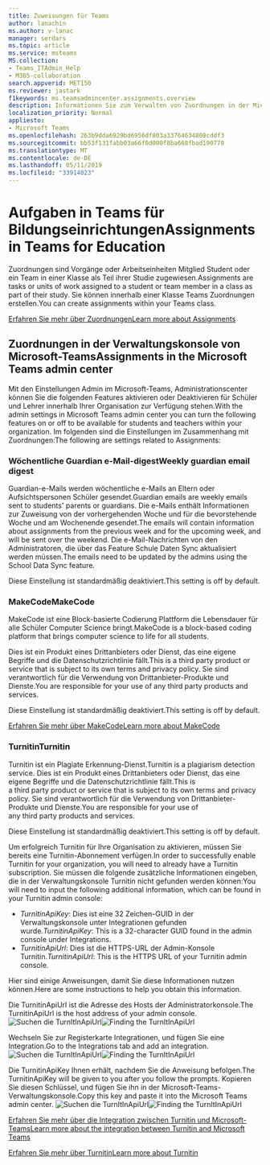 ```yaml
---
title: Zuweisungen für Teams
author: lanachin
ms.author: v-lanac
manager: serdars
ms.topic: article
ms.service: msteams
MS.collection:
- Teams_ITAdmin_Help
- M365-collaboration
search.appverid: MET150
ms.reviewer: jastark
f1keywords: ms.teamsadmincenter.assignments.overview
description: Informationen Sie zum Verwalten von Zuordnungen in der Microsoft-Teams-Verwaltungskonsole in Teams für Bildungseinrichtungen.
localization_priority: Normal
appliesto:
- Microsoft Teams
ms.openlocfilehash: 263b9dda6929bd6956df803a33764634808cddf3
ms.sourcegitcommit: bb53f131fabb03a66f0d000f8ba668fbad190778
ms.translationtype: MT
ms.contentlocale: de-DE
ms.lasthandoff: 05/11/2019
ms.locfileid: "33914023"
---
```

# <a name="assignments-in-teams-for-education"></a><span data-ttu-id="f768e-103">Aufgaben in Teams für Bildungseinrichtungen</span><span class="sxs-lookup"><span data-stu-id="f768e-103">Assignments in Teams for Education</span></span>

<span data-ttu-id="f768e-104">Zuordnungen sind Vorgänge oder Arbeitseinheiten Mitglied Student oder ein Team in einer Klasse als Teil ihrer Studie zugewiesen.</span><span class="sxs-lookup"><span data-stu-id="f768e-104">Assignments are tasks or units of work assigned to a student or team member in a class as part of their study.</span></span> <span data-ttu-id="f768e-105">Sie können innerhalb einer Klasse Teams Zuordnungen erstellen.</span><span class="sxs-lookup"><span data-stu-id="f768e-105">You can create assignments within your Teams class.</span></span>

[<span data-ttu-id="f768e-106">Erfahren Sie mehr über Zuordnungen</span><span class="sxs-lookup"><span data-stu-id="f768e-106">Learn more about Assignments</span></span>](https://support.office.com/article/microsoft-teams-5aa4431a-8a3c-4aa5-87a6-b6401abea114?ui=en-US&rs=en-IE&ad=IE#ID0EAABAAA=Assignments)

## <a name="assignments-in-the-microsoft-teams-admin-center"></a><span data-ttu-id="f768e-107">Zuordnungen in der Verwaltungskonsole von Microsoft-Teams</span><span class="sxs-lookup"><span data-stu-id="f768e-107">Assignments in the Microsoft Teams admin center</span></span>

<span data-ttu-id="f768e-108">Mit den Einstellungen Admin im Microsoft-Teams, Administrationscenter können Sie die folgenden Features aktivieren oder Deaktivieren für Schüler und Lehrer innerhalb Ihrer Organisation zur Verfügung stehen.</span><span class="sxs-lookup"><span data-stu-id="f768e-108">With the admin settings in Microsoft Teams admin center you can turn the following features on or off to be available for students and teachers within your organization.</span></span> <span data-ttu-id="f768e-109">Im folgenden sind die Einstellungen im Zusammenhang mit Zuordnungen:</span><span class="sxs-lookup"><span data-stu-id="f768e-109">The following are settings related to Assignments:</span></span>

<span data-ttu-id="f768e-110"><a name="#bkemaildigest"> </a></span><span class="sxs-lookup"><span data-stu-id="f768e-110"></span></span>
### <a name="weekly-guardian-email-digest"></a><span data-ttu-id="f768e-111">Wöchentliche Guardian e-Mail-digest</span><span class="sxs-lookup"><span data-stu-id="f768e-111">Weekly guardian email digest</span></span>
<span data-ttu-id="f768e-112">Guardian-e-Mails werden wöchentliche e-Mails an Eltern oder Aufsichtspersonen Schüler gesendet.</span><span class="sxs-lookup"><span data-stu-id="f768e-112">Guardian emails are weekly emails sent to students' parents or guardians.</span></span> <span data-ttu-id="f768e-113">Die e-Mails enthält Informationen zur Zuweisung von der vorhergehenden Woche und für die bevorstehende Woche und am Wochenende gesendet.</span><span class="sxs-lookup"><span data-stu-id="f768e-113">The emails will contain information about assignments from the previous week and for the upcoming week, and will be sent over the weekend.</span></span> <span data-ttu-id="f768e-114">Die e-Mail-Nachrichten von den Administratoren, die über das Feature Schule Daten Sync aktualisiert werden müssen.</span><span class="sxs-lookup"><span data-stu-id="f768e-114">The emails need to be updated by the admins using the School Data Sync feature.</span></span>

<span data-ttu-id="f768e-115">Diese Einstellung ist standardmäßig deaktiviert.</span><span class="sxs-lookup"><span data-stu-id="f768e-115">This setting is off by default.</span></span>

<span data-ttu-id="f768e-116"><a name="bkmakecode"> </a></span><span class="sxs-lookup"><span data-stu-id="f768e-116"></span></span>
### <a name="makecode"></a><span data-ttu-id="f768e-117">MakeCode</span><span class="sxs-lookup"><span data-stu-id="f768e-117">MakeCode</span></span>
<span data-ttu-id="f768e-118">MakeCode ist eine Block-basierte Codierung Plattform die Lebensdauer für alle Schüler Computer Science bringt.</span><span class="sxs-lookup"><span data-stu-id="f768e-118">MakeCode is a block-based coding platform that brings computer science to life for all students.</span></span> 

<span data-ttu-id="f768e-119">Dies ist ein Produkt eines Drittanbieters oder Dienst, das eine eigene Begriffe und die Datenschutzrichtlinie fällt.</span><span class="sxs-lookup"><span data-stu-id="f768e-119">This is a third party product or service that is subject to its own terms and privacy policy.</span></span> <span data-ttu-id="f768e-120">Sie sind verantwortlich für die Verwendung von Drittanbieter-Produkte und Dienste.</span><span class="sxs-lookup"><span data-stu-id="f768e-120">You are responsible for your use of any third party products and services.</span></span>

<span data-ttu-id="f768e-121">Diese Einstellung ist standardmäßig deaktiviert.</span><span class="sxs-lookup"><span data-stu-id="f768e-121">This setting is off by default.</span></span>

[<span data-ttu-id="f768e-122">Erfahren Sie mehr über MakeCode</span><span class="sxs-lookup"><span data-stu-id="f768e-122">Learn more about MakeCode</span></span>](https://www.microsoft.com/${locale}/makecode)

<span data-ttu-id="f768e-123"><a name="#turnitin"> </a></span><span class="sxs-lookup"><span data-stu-id="f768e-123"></span></span>
### <a name="turnitin"></a><span data-ttu-id="f768e-124">Turnitin</span><span class="sxs-lookup"><span data-stu-id="f768e-124">Turnitin</span></span>

<span data-ttu-id="f768e-125">Turnitin ist ein Plagiate Erkennung-Dienst.</span><span class="sxs-lookup"><span data-stu-id="f768e-125">Turnitin is a plagiarism detection service.</span></span> <span data-ttu-id="f768e-126">Dies ist ein Produkt eines Drittanbieters oder Dienst, das eine eigene Begriffe und die Datenschutzrichtlinie fällt.</span><span class="sxs-lookup"><span data-stu-id="f768e-126">This is a third party product or service that is subject to its own terms and privacy policy.</span></span> <span data-ttu-id="f768e-127">Sie sind verantwortlich für die Verwendung von Drittanbieter-Produkte und Dienste.</span><span class="sxs-lookup"><span data-stu-id="f768e-127">You are responsible for your use of any third party products and services.</span></span>

<span data-ttu-id="f768e-128">Diese Einstellung ist standardmäßig deaktiviert.</span><span class="sxs-lookup"><span data-stu-id="f768e-128">This setting is off by default.</span></span>

<span data-ttu-id="f768e-129">Um erfolgreich Turnitin für Ihre Organisation zu aktivieren, müssen Sie bereits eine Turnitin-Abonnement verfügen.</span><span class="sxs-lookup"><span data-stu-id="f768e-129">In order to successfully enable Turnitin for your organization, you will need to already have a Turnitin subscription.</span></span> <span data-ttu-id="f768e-130">Sie müssen die folgende zusätzliche Informationen eingeben, die in der Verwaltungskonsole Turnitin nicht gefunden werden können:</span><span class="sxs-lookup"><span data-stu-id="f768e-130">You will need to input the following additional information, which can be found in your Turnitin admin console:</span></span>

  * <span data-ttu-id="f768e-131">_TurnitinApiKey_: Dies ist eine 32 Zeichen-GUID in der Verwaltungskonsole unter Integrationen gefunden wurde.</span><span class="sxs-lookup"><span data-stu-id="f768e-131">_TurnitinApiKey_: This is a 32-character GUID found in the admin console under Integrations.</span></span>
  * <span data-ttu-id="f768e-132">_TurnitinApiUrl_: Dies ist die HTTPS-URL der Admin-Konsole Turnitin.</span><span class="sxs-lookup"><span data-stu-id="f768e-132">_TurnitinApiUrl_: This is the HTTPS URL of your Turnitin admin console.</span></span>

<span data-ttu-id="f768e-133">Hier sind einige Anweisungen, damit Sie diese Informationen nutzen können.</span><span class="sxs-lookup"><span data-stu-id="f768e-133">Here are some instructions to help you obtain this information.</span></span>

<span data-ttu-id="f768e-134">Die TurnitinApiUrl ist die Adresse des Hosts der Administratorkonsole.</span><span class="sxs-lookup"><span data-stu-id="f768e-134">The TurnitinApiUrl is the host address of your admin console.</span></span>
<span data-ttu-id="f768e-135">![Suchen die TurnItInApiUrl](./educationImages/Assignments_mopo_turnitin1.png)</span><span class="sxs-lookup"><span data-stu-id="f768e-135">![Finding the TurnItInApiUrl](./educationImages/Assignments_mopo_turnitin1.png)</span></span>

<span data-ttu-id="f768e-136">Wechseln Sie zur Registerkarte Integrationen, und fügen Sie eine Integration.</span><span class="sxs-lookup"><span data-stu-id="f768e-136">Go to the Integrations tab and add an integration.</span></span>
<span data-ttu-id="f768e-137">![Suchen die TurnItInApiUrl](./educationImages/Assignments_mopo_turnitin2.png)</span><span class="sxs-lookup"><span data-stu-id="f768e-137">![Finding the TurnItInApiUrl](./educationImages/Assignments_mopo_turnitin2.png)</span></span>

<span data-ttu-id="f768e-138">Die TurnitinApiKey Ihnen erhält, nachdem Sie die Anweisung befolgen.</span><span class="sxs-lookup"><span data-stu-id="f768e-138">The TurnitinApiKey will be given to you after you follow the prompts.</span></span> <span data-ttu-id="f768e-139">Kopieren Sie diesen Schlüssel, und fügen Sie ihn in der Microsoft-Teams-Verwaltungskonsole.</span><span class="sxs-lookup"><span data-stu-id="f768e-139">Copy this key and paste it into the Microsoft Teams admin center.</span></span> 
<span data-ttu-id="f768e-140">![Suchen die TurnItInApiUrl](./educationImages/Assignments_mopo_turnitin3.png)</span><span class="sxs-lookup"><span data-stu-id="f768e-140">![Finding the TurnItInApiUrl](./educationImages/Assignments_mopo_turnitin3.png)</span></span>

[<span data-ttu-id="f768e-141">Erfahren Sie mehr über die Integration zwischen Turnitin und Microsoft-Teams</span><span class="sxs-lookup"><span data-stu-id="f768e-141">Learn more about the integration between Turnitin and Microsoft Teams</span></span>](https://www.turnitin.com/products/feedback-studio/microsoft-teams-integration)

[<span data-ttu-id="f768e-142">Erfahren Sie mehr über Turnitin</span><span class="sxs-lookup"><span data-stu-id="f768e-142">Learn more about Turnitin</span></span>](https://www.turnitin.com/)
